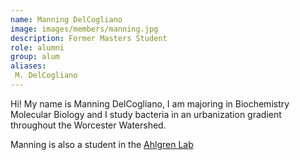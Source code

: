 ```yaml
---
name: Manning DelCogliano
image: images/members/manning.jpg
description: Former Masters Student
role: alumni
group: alum
aliases:
 M. DelCogliano
---
```


Hi! My name is Manning DelCogliano, I am majoring in Biochemistry Molecular Biology and I study bacteria in an urbanization gradient throughout the Worcester Watershed.

Manning is also a student in the [Ahlgren Lab](https://nahlgren.wordpress.com/)
